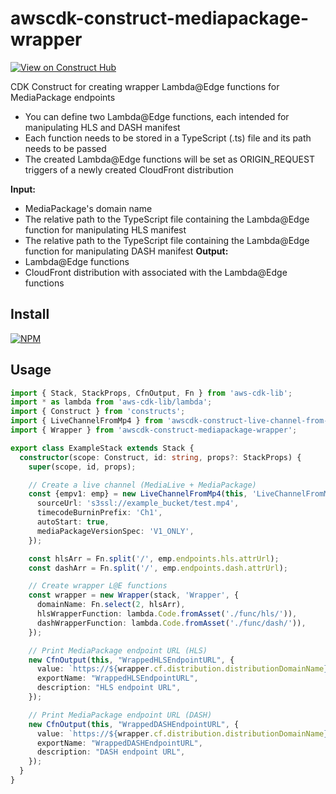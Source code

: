 # awscdk-construct-mediapackage-wrapper
[![View on Construct Hub](https://constructs.dev/badge?awscdk-construct-mediapackage-wrapper)](https://constructs.dev/packages/awscdk-construct-mediapackage-wrapper)

CDK Construct for creating wrapper Lambda@Edge functions for MediaPackage endpoints
* You can define two Lambda@Edge functions, each intended for manipulating HLS and DASH manifest
* Each function needs to be stored in a TypeScript (.ts) file and its path needs to be passed
* The created Lambda@Edge functions will be set as ORIGIN_REQUEST triggers of a newly created CloudFront distribution

**Input:**
  * MediaPackage's domain name
  * The relative path to the TypeScript file containing the Lambda@Edge function for manipulating HLS manifest
  * The relative path to the TypeScript file containing the Lambda@Edge function for manipulating DASH manifest
**Output:**
  * Lambda@Edge functions
  * CloudFront distribution with associated with the Lambda@Edge functions

## Install
[![NPM](https://nodei.co/npm/awscdk-construct-mediapackage-wrapper.png?mini=true)](https://nodei.co/npm/awscdk-construct-mediapackage-wrapper/)

## Usage
```ts
import { Stack, StackProps, CfnOutput, Fn } from 'aws-cdk-lib';
import * as lambda from 'aws-cdk-lib/lambda';
import { Construct } from 'constructs';
import { LiveChannelFromMp4 } from 'awscdk-construct-live-channel-from-mp4-file';
import { Wrapper } from 'awscdk-construct-mediapackage-wrapper';

export class ExampleStack extends Stack {
  constructor(scope: Construct, id: string, props?: StackProps) {
    super(scope, id, props);

    // Create a live channel (MediaLive + MediaPackage)
    const {empv1: emp} = new LiveChannelFromMp4(this, 'LiveChannelFromMp4', {
      sourceUrl: 's3ssl://example_bucket/test.mp4',
      timecodeBurninPrefix: 'Ch1',
      autoStart: true,
      mediaPackageVersionSpec: 'V1_ONLY',
    });

    const hlsArr = Fn.split('/', emp.endpoints.hls.attrUrl);
    const dashArr = Fn.split('/', emp.endpoints.dash.attrUrl);

    // Create wrapper L@E functions
    const wrapper = new Wrapper(stack, 'Wrapper', {
      domainName: Fn.select(2, hlsArr),
      hlsWrapperFunction: lambda.Code.fromAsset('./func/hls/')),
      dashWrapperFunction: lambda.Code.fromAsset('./func/dash/')),
    });

    // Print MediaPackage endpoint URL (HLS)
    new CfnOutput(this, "WrappedHLSEndpointURL", {
      value: `https://${wrapper.cf.distribution.distributionDomainName}/out/v1/${Fn.select(5, hlsArr)}/${Fn.select(6, hlsArr)}`,
      exportName: "WrappedHLSEndpointURL",
      description: "HLS endpoint URL",
    });

    // Print MediaPackage endpoint URL (DASH)
    new CfnOutput(this, "WrappedDASHEndpointURL", {
      value: `https://${wrapper.cf.distribution.distributionDomainName}/out/v1/${Fn.select(5, dashArr)}/${Fn.select(6, dashArr)}`,
      exportName: "WrappedDASHEndpointURL",
      description: "DASH endpoint URL",
    });
  }
}
```
